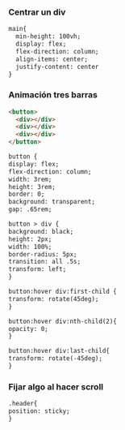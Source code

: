 ### Centrar un div

```html
main{
  min-height: 100vh;
  display: flex;
  flex-direction: column;
  align-items: center;
  justify-content: center
}
```

### Animación tres barras

```html
<button>
  <div></div>
  <div></div>
  <div></div>
</button>

``` 

```html
button {
display: flex;
flex-direction: column;
width: 3rem;
height: 3rem;
border: 0;
background: transparent;
gap: .65rem;

button > div {
background: black;
height: 2px;
width: 100%;
border-radius: 5px;
transition: all .5s;
transform: left;
}

button:hover div:first-child {
transform: rotate(45deg);
}

button:hover div:nth-child(2){
opacity: 0;
}

button:hover div:last-child{
transform: rotate(-45deg);
}

```

### Fijar algo al hacer scroll

```html
.header{
position: sticky;
}
```
